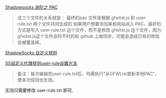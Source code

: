 [Shadowsocks 进阶之 PAC](https://www.zybuluo.com/yiranphp/note/632963)
> 这三个文件的关系就是： 
> 最终的pac 文件是根据 gfwlist.js 和 user-rule.txt 两个文件共同生成的 
> 如果用户想要添加某些网站进入 PAC，最好的方式是写入 user-rule.txt 这个文件，而不是修改 gfwlist.js 这个文件，因为gfwlist.js这个文件会时不时的和 github 上做同步，可能会造成已有的修改会被覆盖掉。

[ShadowSocks 自定义规则](https://honglu.me/2015/06/26/ShadowSocks%E8%87%AA%E5%AE%9A%E4%B9%89%E8%A7%84%E5%88%99/)

[SS自定义代理规则user-rule设置方法](SS自定义代理规则user-rule设置方法)
> 备注：每次编辑完user-rule.txt后，均需执行“从GFWList更新本地PAC”，使本次规则也生效。

实测只需要修改 user-rule.txt 即可.
